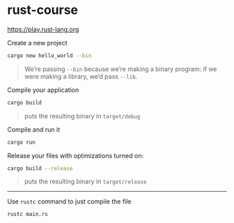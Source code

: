 # rust-course

https://play.rust-lang.org

Create a new project
```bash
cargo new hello_world --bin
```
> We’re passing `--bin` because we’re making a binary program: if we were making a library, we’d pass `--lib`.

Compile your application
```bash
cargo build
```
> puts the resulting binary in `target/debug`

Compile and run it
```bash
cargo run
```

Release your files with optimizations turned on:
```bash
cargo build --release
```
> puts the resulting binary in `target/release`
---

Use `rustc` command to just compile the file
```bash
rustc main.rs
```
